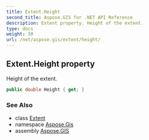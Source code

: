 ```yaml
---
title: Extent.Height
second_title: Aspose.GIS for .NET API Reference
description: Extent property. Height of the extent.
type: docs
weight: 30
url: /net/aspose.gis/extent/height/
---
```

## Extent.Height property

Height of the extent.

```csharp
public double Height { get; }
```

### See Also

* class [Extent](../)
* namespace [Aspose.Gis](../../extent/)
* assembly [Aspose.GIS](../../../)


